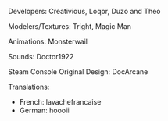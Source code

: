 Developers: Creativious, Loqor, Duzo and Theo

Modelers/Textures: Tright, Magic Man

Animations: Monsterwail

Sounds: Doctor1922

Steam Console Original Design: DocArcane

Translations: 
- French: lavachefrancaise
- German: hoooiii